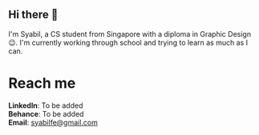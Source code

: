## Hi there 👋

I'm Syabil, a CS student from Singapore with a diploma in Graphic Design 😉.
I'm currently working through school and trying to learn as much as I can. 

# Reach me 
**LinkedIn**: To be added  
**Behance**: To be added  
**Email**: syabilfe@gmail.com  

<!--
**munkie50/munkie50** is a ✨ _special_ ✨ repository because its `README.md` (this file) appears on your GitHub profile.

Here are some ideas to get you started:

- 🔭 I’m currently working on ...
- 🌱 I’m currently learning ...
- 👯 I’m looking to collaborate on ...
- 🤔 I’m looking for help with ...
- 💬 Ask me about ...
- 📫 How to reach me: ...
- 😄 Pronouns: ...
- ⚡ Fun fact: ...
-->